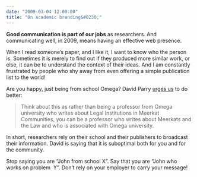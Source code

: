 ```yaml
---
date: "2009-03-04 12:00:00"
title: "On academic branding&#8230;"
---
```




__Good communication is part of our jobs__ as researchers. And communicating well, in 2009, means having an effective web presence.

When I read someone&rsquo;s paper, and I like it, I want to know who the person is. Sometimes it is merely to find out if they produced more similar work, or else, it can be to understand the context of their ideas. And I am constantly frustrated by people who shy away from even offering a simple publication list to the world!

Are you happy, just being from school Omega? David Parry [urges us](http://academhack.outsidethetext.com/home/2009/academic-branding-and-portfolio-control/) to do better:

> Think about this as rather than being a professor from Omega university who writes about Legal Institutions in Meerkat Communities, you can be a professor who writes about Meerkats and the Law and who is associated with Omega university.


In short, researchers rely on their school and their publishers to broadcast their information. David is saying that it is suboptimal both for you and for the community. 

Stop saying you are &ldquo;John from school X&rdquo;. Say that you are &ldquo;John who works on problem  Y&rdquo;. Don&rsquo;t rely on your employer to carry your message!

